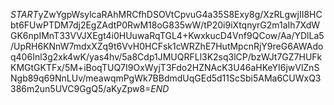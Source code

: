 $START$yZwYgpWsylcaRAhMRCfhDSOVtCpvuG4a35S8Exy8g/XzRLgwjII8HCbt6FUwPTDM7dj2EgZAdtP0RwM18oG835wW/tP20i9iXtqnyrG2m1aIh7XdWGK6npIMnT33VVJXEgt4i0HUuwaRqTGL4+KwxkucD4Vnf9QCow/Aa/YDlLa5/UpRH6KNnW7mdxXZq9t6VvH0HCFsk1cWRZhE7HutMpcnRjY9reG6AWAdoq406Inl3g2xk4wK/yas4hv/5a8Cdp1JMUQRFLl3K2sq3lCP/bzWJt7GZ7HUFkKMGtGKTFx/5M+iBoqTUQ7I9OxWyjT3Fdo2HZNAcK3U46aHKeYI6jwVlZnSNgb89q69NnLUv/meawqmPgWk7BBdmdUqGEd5d11ScSbi5AMa6CUWxQ3386m2un5UVC9GgQ5/aKyZpw8=$END$